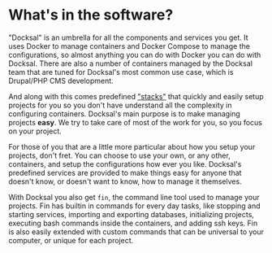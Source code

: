 # What's in the software?

"Docksal" is an umbrella for all the components and services you get. It uses Docker to manage containers and Docker Compose to manage the configurations, so almost anything you can do with Docker you can do with Docksal. There are also a number of containers managed by the Docksal team that are tuned for Docksal's most common use case, which is Drupal/PHP CMS development.

And along with this comes predefined ["stacks"](../advanced/stack-config.md#default-configurations) that quickly and easily setup projects for you so you don't have understand all the complexity in configuring containers. Docksal's main purpose is to make managing projects **easy**. We try to take care of most of the work for you, so you focus on your project.

For those of you that are a little more particular about how you setup your projects, don't fret. You can choose to use your own, or any other, containers, and setup the configurations how ever you like. Docksal's predefined services are provided to make things easy for anyone that doesn't know, or doesn't want to know, how to manage it themselves.

With Docksal you also get `fin`, the command line tool used to manage your projects. Fin has builtin in commands for every day tasks, like  stopping and starting services, importing and exporting databases, initializing projects, executing bash commands inside the containers, and adding ssh keys. Fin is also easily extended with custom commands that can be universal to your computer, or unique for each project.
